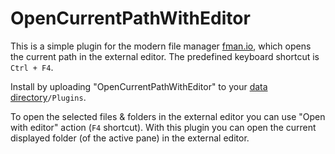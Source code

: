 # OpenCurrentPathWithEditor

This is a simple plugin for the modern file manager [fman.io](https://fman.io/), which opens the current path in the external editor. The predefined keyboard shortcut is `Ctrl + F4`.

Install by uploading "OpenCurrentPathWithEditor" to your [data directory](https://fman.io/docs/customizing-fman)`/Plugins`.

To open the selected files & folders in the external editor you can use "Open with editor" action (`F4` shortcut). With this plugin you can open the current displayed folder (of the active pane) in the external editor.